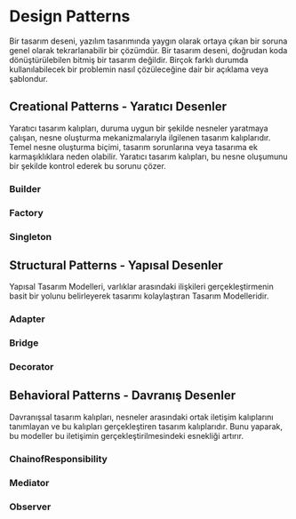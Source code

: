 # Design Patterns

Bir tasarım deseni, yazılım tasarımında yaygın olarak ortaya çıkan bir soruna genel olarak tekrarlanabilir bir çözümdür. Bir tasarım deseni, doğrudan koda dönüştürülebilen bitmiş bir tasarım değildir. Birçok farklı durumda kullanılabilecek bir problemin nasıl çözüleceğine dair bir açıklama veya şablondur.

## Creational Patterns - Yaratıcı Desenler

Yaratıcı tasarım kalıpları, duruma uygun bir şekilde nesneler yaratmaya çalışan, nesne oluşturma mekanizmalarıyla ilgilenen tasarım kalıplarıdır. Temel nesne oluşturma biçimi, tasarım sorunlarına veya tasarıma ek karmaşıklıklara neden olabilir. Yaratıcı tasarım kalıpları, bu nesne oluşumunu bir şekilde kontrol ederek bu sorunu çözer.

### Builder

### Factory

### Singleton

## Structural Patterns - Yapısal Desenler

Yapısal Tasarım Modelleri, varlıklar arasındaki ilişkileri gerçekleştirmenin basit bir yolunu belirleyerek tasarımı kolaylaştıran Tasarım Modelleridir.

### Adapter

### Bridge

### Decorator

## Behavioral Patterns - Davranış Desenler

Davranışsal tasarım kalıpları, nesneler arasındaki ortak iletişim kalıplarını tanımlayan ve bu kalıpları gerçekleştiren tasarım kalıplarıdır. Bunu yaparak, bu modeller bu iletişimin gerçekleştirilmesindeki esnekliği artırır.

### ChainofResponsibility

### Mediator

### Observer
